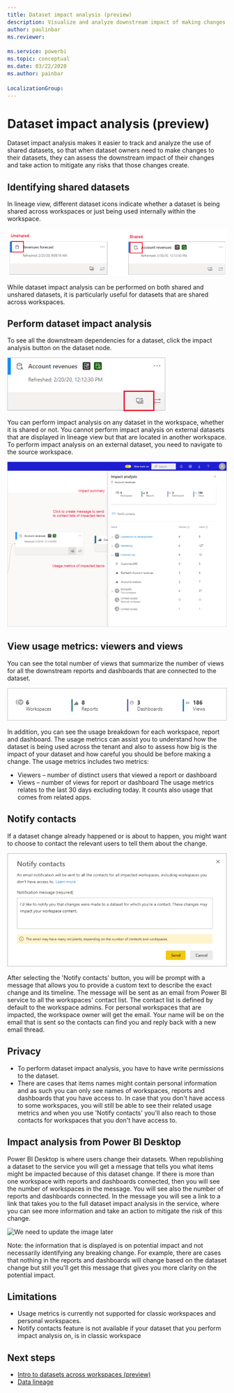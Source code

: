 ```yaml
---
title: Dataset impact analysis (preview)
description: Visualize and analyze downstream impact of making changes to datasets.
author: paulinbar
ms.reviewer: 

ms.service: powerbi
ms.topic: conceptual
ms.date: 03/22/2020
ms.author: painbar

LocalizationGroup: 
---
```

# Dataset impact analysis (preview)

Dataset impact analysis makes it easier to track and analyze the use of shared datasets, so that when dataset owners need to make changes to their datasets, they can assess the downstream impact of their changes and take action to mitigate any risks that those changes create.

## Identifying shared datasets

In lineage view, different dataset icons indicate whether a dataset is being shared across workspaces or just being used internally within the workspace.

![Shared and unshared dataset icons](media/service-dataset-impact-analysis/shared-unshared-icon.png)

While dataset impact analysis can be performed on both shared and unshared datasets, it is particularly useful for datasets that are shared across workspaces. 

## Perform dataset impact analysis

To see all the downstream dependencies for a dataset, click the impact analysis button on the dataset node.

![Dataset impact analysis button](media/service-dataset-impact-analysis/open-analysis-pane-button.png)

You can perform impact analysis on any dataset in the workspace, whether it is shared or not. You cannot perform impact analysis on external datasets that are displayed in lineage view but that are located in another workspace. To perform impact analysis on an external dataset, you need to navigate to the source workspace.

![Dataset impact analysis side pane](media/service-dataset-impact-analysis/analysis-pane.png)

## View usage metrics: viewers and views

You can see the total number of views that summarize the number of views for all the downstream reports and dashboards that are connected to the dataset.

![Dataset impact analysis summary](media/service-dataset-impact-analysis/summary.png)

In addition, you can see the usage breakdown for each workspace, report and dashboard. The usage metrics can assist you to understand how the dataset is being used across the tenant and also to assess how big is the impact of your dataset and how careful you should be before making a change. 
The usage metrics includes two metrics: 
* Viewers – number of distinct users that viewed a report or dashboard 
* Views – number of views for report or dashboard
The usage metrics relates to the last 30 days excluding today.
It counts also usage that comes from related apps.


## Notify contacts

If a dataset change already happened or is about to happen, you might want to choose to contact the relevant users to tell them about the change.

![Image placeholder](media/service-dataset-impact-analysis/notify-contacts-dialog.png)

After selecting the 'Notify contacts' button, you will be prompt with a message that allows you to provide a custom text to describe the exact change and its timeline. 
The message will be sent as an email from Power BI service to all the workspaces' contact list. The contact list is defined by default to the workspace admins. For personal workspaces that are impacted, the workspace owner will get the email. 
Your name will be on the email that is sent so the contacts can find you and reply back with a new email thread. 

## Privacy

* To perform dataset impact analysis, you have to have write permissions to the dataset.
* There are cases that items names might contain personal information and as such you can only see names of workspaces, reports and dashboards that you have access to. In case that you don't have access to some workspaces, you will still be able to see their related usage metrics and when you use 'Notify contacts' you'll also reach to those contacts for workspaces that you don't have access to.

## Impact analysis from Power BI Desktop

Power BI Desktop is where users change their datasets. When republishing a dataset to the service you will get a message that tells you what items might be impacted because of this dataset change. If there is more than one workspace with reports and dashboards connected, then you will see the number of workspaces in the message. You will see also the number of reports and dashboards connected. 
In the message you will see a link to a link that takes you to the full dataset impact analysis in the service, where you can see more information and take an action to mitigate the risk of this change. 

![We need to update the image later](media/service-dataset-impact-analysis/desktop-warning.png)

Note: the information that is displayed is on potential impact and not necessarily identifying any breaking change. For example, there are cases that nothing in the reports and dashboards will change based on the dataset change but still you'll get this message that gives you more clarity on the potential impact.

## Limitations

* Usage metrics is currently not supported for classic workspaces and personal workspaces.
* Notify contacts feature is not available if your dataset that you perform impact analysis on, is in classic workspace

## Next steps

* [Intro to datasets across workspaces (preview)](../service-datasets-across-workspaces.md)
* [Data lineage](service-data-lineage.md)
